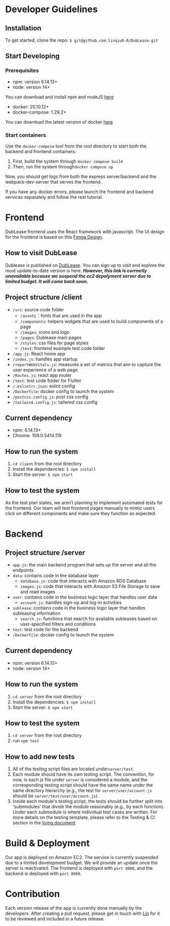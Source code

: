 # Developer Guidelines

## Installation

To get started, clone the repo:
`$ git@github.com:linqiu0-0/DubLease.git`

## Start Developing
### Prerequisites
- npm: version 6.14.13+
- node: version 14+

You can download and install npm and nodeJS [here](https://nodejs.org/en/download/)

- docker: 20.10.12+
- docker-compose: 1.29.2+

You can download the latest version of docker [here](https://www.docker.com/)

### Start containers
Use the `docker-compose` tool from the root directory to start both the backend and frontend containers:
1. First, build the system through `docker compose build `
2. Then, run the system through`docker compose up`
   
Now, you should get logs from both the express server/backend and the webpack-dev-server that serves the frontend.

If you have any docker errors, please launch the frontend and backend services separately and follow the rest tutorial.

# Frontend
DubLease frontend uses the React framework with javascript. 
The UI design for the frontend is based on this [Fimga Design](https://www.figma.com/file/8Ivetl62l7CELx0hTaaq1N/Dub-Lease?node-id=0%3A1&t=QWbdjKd0nRIM1hva-1).

## How to visit DubLease
Dublease is published on  [DubLease]( http://52.38.78.226:8080/). You can sign up to visit and explore the most update-to-date version is here. ***However, this link is currnetly unavailable because we suspend the ec2 depolyment server due to limited budget. It will come back soon.***

## Project structure /client
- `/src`: source code folder
    - `/assets`：fonts that are used in the app
    - `/components`: helpers widgets that are used to build components of a page
    - `/images`: icons and logo
    - `/pages`: Dublease main pages
    - `/styles`: css files for page styles
    - `/test`: frontend example test code folder 
- `/app.js`: React home app
- `/index.js`: handles app startup
- `/reportWebVitals.js`:  measures a set of metrics that aim to capture the user experience of a web page
- `/Routes.js`: react app router
- `/test`: test code folder for Flutter
- `/.eslintrc.json`: eslint config
- `/Dockerfile`: docker config to launch the system
- `/postcss.config.js`: post css config
- `/tailwind.config.js`: tailwind css config

## Current dependency
- npm: 6.14.13+
- Chrome: 109.0.5414.119


## How to run the system
1. `cd client` from the root directory
2. Install the dependencies: `$ npm install`
3. Start the server: `$ npm start`

## How to test the system
As the test plan states, we aren’t planning to implement automated tests for the frontend. 
Our team will test frontend pages manually to mimic users click on different components and make sure they function as expected.

# Backend

## Project structure /server
- `app.js`: the main backend program that sets up the server and all the endpoints
- `data`: contains code in the database layer
   - `database.js`: code that interacts with Amazon RDS Database
   - `images.js`: code that interacts with Amazon S3 File Storage to save and read images
- `user`: contains code in the business logic layer that handles user data
   - `account.js`: handles sign-up and log-in activities
- `sublease`: contains code in the business logic layer that handles subleasing information
   - `search.js`: functions that search for available subleases based on user-specified filters and conditions
- `test`: test code for the backend
- `/Dockerfile`: docker config to launch the system

## Current dependency
- npm: version 6.14.13+
- node: version 14+

## How to run the system
1. `cd server` from the root directory
2. Install the dependencies: `$ npm install`
2. Start the server: `$ npm start`

## How to test the system
1. `cd server` from the root directory
2. run `npm test`

## How to add new tests
1. All of the testing script files are located under`server/test`.
2. Each module should have its own testing script. The convention, for now, is each js file under `server` is considered a module, and the corresponding testing script should have the same name under the same directory hierarchy (e.g., the test for `server/user/account.js` should be `server/test/user/account.js`).
4. Inside each module's testing script, the tests should be further split into 'submodules' that divide the module reasonably (e.g., by each function). Under each submodule is where individual test cases are written. For more details on the testing template, please refer to the Testing & CI section in the [living document](https://docs.google.com/document/d/1rcpL10wDu8ECY_ctBVh5NeI-DTemNds5bQ_EMhQXcTM/edit?usp=sharing)


# Build & Deployment
Our app is deployed on Amazon EC2. The service is currently suspended due to a limited development budget. We will provide an update once the server is reactivated. The frontend is deployed with `port 8080`, and the backend is deployed with `port 8000`.

# Contribution
Each version release of the app is currently done manually by the developers. After creating a pull request, please get in touch with [Lin](lq9@uw.edu) for it to be reviewed and included in a future release.
